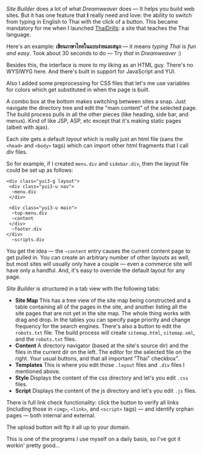*Site Builder* does a lot of what *Dreamweaver* does — It helps you build web
 sites. But it has one feature that __I__ really need and love: the ability
 to switch from typing in English to Thai with the click of a button. This became
 mandatory for me when I launched [ThaiDrills](https://ThaiDrills.com):
 a site that teaches the Thai language.

Here's an example: __เขียนภาษาไทยในแบบง่ายและสนุก__ — it means *typing
 Thai is fun and easy*. Took about 30 seconds to do — Try *that* in
 *Dreamweaver* :)

Besides this, the interface is more to my liking as an HTML guy. There's no
 WYSIWYG here. And there's built in support for JavaScript and YUI.

Also I added some preprocessing for CSS files that let's me use variables for
 colors which get substituted in when the page is built.

A combo box at the bottom makes switching between sites a snap. Just navigate
 the directory tree and edit the "main content" of the selected page. The build
 process pulls in all the other pieces (like heading, side bar, and menus). Kind
 of like JSP, ASP, etc except that it's making static pages (albeit with ajax).

Each site gets a default <i>layout</i> which is really just an html file
 (sans the `<head>` and `<body>` tags) which can import other html
 fragments that I call *div* files.

So for example, if I created `menu.div` and `sidebar.div`,
 then the layout file could be set up as follows:

~~~ {.language-js .line-numbers}
<div class="yui3-g layout">
 <div class="yui3-u nav">
  ~menu.div
 </div>

 <div class="yui3-u main">
  ~top-menu.div
  ~content
 </div>
  ~footer.div
</div>
  ~scripts.div
~~~

You get the idea — the `~content` entry causes the current
 content page to get pulled in. You can create an arbitrary number of other
 layouts as well, but most sites will usually only have a couple — even a
 commerce site will have only a handful. And, it's easy to override the default
 layout for any page.

*Site Builder* is structured in a tab view with the following tabs:

*  __Site Map__ This has a tree view of the site map being constructed and
   a table containing all of the pages in the site, and another listing all the
   site pages that are not yet in the site map. The whole thing works with drag
   and drop. In the tables you can specify page priority and change frequency for
   the search engines. There's also a button to edit the `robots.txt` file. The
   build process will create `sitemap.html`, `sitemap.xml`, and the `robots.txt` files.
*  __Content__ A directory navigator (based at the site's source dir) and the
  files in the current dir on the left. The editor for the selected file on the
  right. Your usual buttons, and that all important "Thai" checkbox".
*  __Templates__ This is where you edit those `.layout` files and 
  `.div` files I mentioned above.
*  __Style__ Displays the content of the css directory and let's you edit `.css` files.
*  __Script__ Displays the content of the js directory and let's you edit `.js` files.

There is full link check functionality: click the button to verify all links
 (including those in `<img>`, `<link>`, and `<script>` tags) —
 and identify orphan pages — both internal and external.

The upload button will ftp it all up to your domain.

This is one of the programs I use myself on a daily basis, so I've got it
 workin' pretty good...
